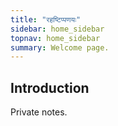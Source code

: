 ```yaml
---
title: "रहष्टिप्पणयः"
sidebar: home_sidebar
topnav: home_sidebar
summary: Welcome page.
---
```



## Introduction

Private notes.